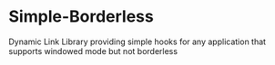 # Simple-Borderless
Dynamic Link Library providing simple hooks for any application that supports windowed mode but not borderless
